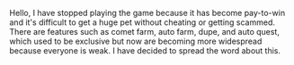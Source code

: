 Hello, I have stopped playing the game because it has become pay-to-win and it's difficult to get a huge pet without cheating or getting scammed. There are features such as comet farm, auto farm, dupe, and auto quest, which used to be exclusive but now are becoming more widespread because everyone is weak. I have decided to spread the word about this.
